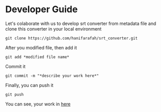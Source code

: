 # Developer Guide

Let's colaborate with us to develop srt converter from metadata file and clone this converter in your local environment
```
git clone https://github.com/hanifarafah/srt_converter.git
```

After you modified file, then add it
```
git add *modified file name*
```

Commit it
```
git commit -m "*describe your work here*"
```

Finally, you can push it
```
git push
```

You can see, your work in [here](https://github.com/hanifarafah/srt_converter/commits/main)